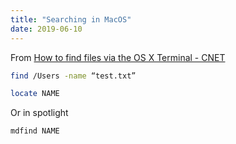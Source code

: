```yaml
---
title: "Searching in MacOS"
date: 2019-06-10
---
```


From [How to find files via the OS X Terminal - CNET](https://www.cnet.com/news/how-to-find-files-via-the-os-x-terminal/)


```bash
find /Users -name “test.txt”

```

```bash
locate NAME
```

Or in spotlight

```bash
mdfind NAME 
```
